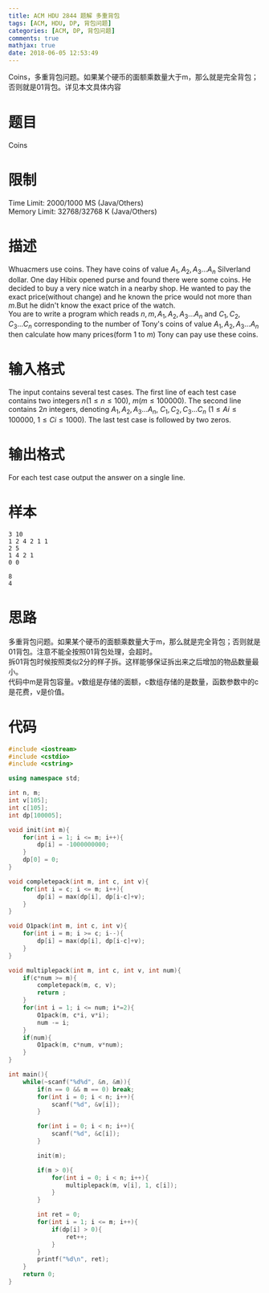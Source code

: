 ```yaml
---
title: ACM HDU 2844 题解 多重背包
tags: [ACM, HDU, DP, 背包问题]
categories: [ACM, DP, 背包问题]
comments: true
mathjax: true
date: 2018-06-05 12:53:49
---
```

Coins，多重背包问题。如果某个硬币的面额乘数量大于m，那么就是完全背包；否则就是01背包。详见本文具体内容  

<!-- more -->

# 题目
Coins  

# 限制
Time Limit: 2000/1000 MS (Java/Others)  
Memory Limit: 32768/32768 K (Java/Others)  

# 描述
Whuacmers use coins. They have coins of value $A_1,A_2,A_3...A_n$ Silverland dollar. One day Hibix opened purse and found there were some coins. He decided to buy a very nice watch in a nearby shop. He wanted to pay the exact price(without change) and he known the price would not more than $m$.But he didn't know the exact price of the watch.  
You are to write a program which reads $n,m,A_1,A_2,A_3...A_n$ and $C_1,C_2,C_3...C_n$ corresponding to the number of Tony's coins of value $A_1,A_2,A_3...A_n$ then calculate how many prices(form $1$ to $m$) Tony can pay use these coins.  

# 输入格式
The input contains several test cases. The first line of each test case contains two integers $n$$(1 \le n \le 100),$ $m$$(m \le 100000)$. The second line contains $2n$ integers, denoting $A_1,A_2,A_3...A_n,$ $C_1,C_2,C_3...C_n$ $(1 \le Ai \le 100000,$ $1 \le Ci \le 1000)$. The last test case is followed by two zeros.  

# 输出格式
For each test case output the answer on a single line.  

# 样本
```
3 10
1 2 4 2 1 1
2 5
1 4 2 1
0 0
```
```
8
4
```
# 思路
多重背包问题。如果某个硬币的面额乘数量大于m，那么就是完全背包；否则就是01背包。注意不能全按照01背包处理，会超时。  
拆01背包时候按照类似2分的样子拆。这样能够保证拆出来之后增加的物品数量最小。  
代码中m是背包容量。v数组是存储的面额，c数组存储的是数量，函数参数中的c是花费，v是价值。  

# 代码
```c++
#include <iostream>
#include <cstdio>
#include <cstring>

using namespace std;

int n, m;
int v[105];
int c[105];
int dp[100005];

void init(int m){
    for(int i = 1; i <= m; i++){
        dp[i] = -1000000000;
    }
    dp[0] = 0;
}

void completepack(int m, int c, int v){
    for(int i = c; i <= m; i++){
        dp[i] = max(dp[i], dp[i-c]+v);
    }
}

void O1pack(int m, int c, int v){
    for(int i = m; i >= c; i--){
        dp[i] = max(dp[i], dp[i-c]+v);
    }
}

void multiplepack(int m, int c, int v, int num){
    if(c*num >= m){
        completepack(m, c, v);
        return ;
    }
    for(int i = 1; i <= num; i*=2){
        O1pack(m, c*i, v*i);
        num -= i;
    }
    if(num){
        O1pack(m, c*num, v*num);
    }
}

int main(){
    while(~scanf("%d%d", &n, &m)){
        if(n == 0 && m == 0) break;
        for(int i = 0; i < n; i++){
            scanf("%d", &v[i]);
        }

        for(int i = 0; i < n; i++){
            scanf("%d", &c[i]);
        }

        init(m);

        if(m > 0){
            for(int i = 0; i < n; i++){
                multiplepack(m, v[i], 1, c[i]);
            }
        }

        int ret = 0;
        for(int i = 1; i <= m; i++){
            if(dp[i] > 0){
                ret++;
            }
        }
        printf("%d\n", ret);
    }
    return 0;
}

```